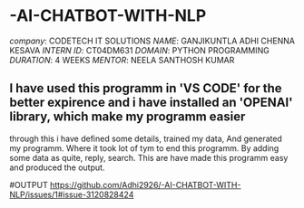 # -AI-CHATBOT-WITH-NLP
*company*: CODETECH IT SOLUTIONS
*NAME*:  GANJIKUNTLA ADHI CHENNA KESAVA
*INTERN ID*: CT04DM631
*DOMAIN*: PYTHON PROGRAMMING
*DURATION*: 4 WEEKS
*MENTOR*: NEELA SANTHOSH KUMAR

## I have used this programm in 'VS CODE' for the better expirence and i have installed an 'OPENAI' library, which make my programm easier
through this i have defined some details, trained my data, And generated my programm. Where it took lot of tym to end this programm.
By adding some data as quite, reply, search. This are have made this programm easy and produced the output.

#OUTPUT
https://github.com/Adhi2926/-AI-CHATBOT-WITH-NLP/issues/1#issue-3120828424
